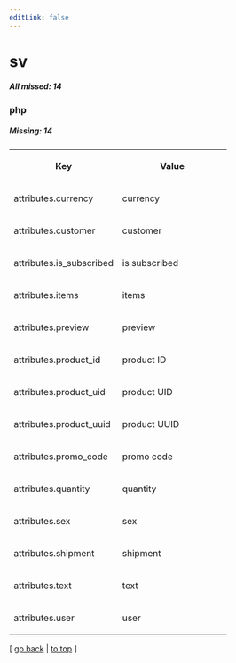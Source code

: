 ```yaml
---
editLink: false
---
```


# sv

##### All missed: 14


### php

##### Missing: 14

<table width="100%">
<tr><th width="50%">

Key

</th><th width="50%">

Value

</th></tr>
<tr><td width="50%">

attributes.currency

</td><td width="50%">

currency

</td></tr>
<tr><td width="50%">

attributes.customer

</td><td width="50%">

customer

</td></tr>
<tr><td width="50%">

attributes.is_subscribed

</td><td width="50%">

is subscribed

</td></tr>
<tr><td width="50%">

attributes.items

</td><td width="50%">

items

</td></tr>
<tr><td width="50%">

attributes.preview

</td><td width="50%">

preview

</td></tr>
<tr><td width="50%">

attributes.product_id

</td><td width="50%">

product ID

</td></tr>
<tr><td width="50%">

attributes.product_uid

</td><td width="50%">

product UID

</td></tr>
<tr><td width="50%">

attributes.product_uuid

</td><td width="50%">

product UUID

</td></tr>
<tr><td width="50%">

attributes.promo_code

</td><td width="50%">

promo code

</td></tr>
<tr><td width="50%">

attributes.quantity

</td><td width="50%">

quantity

</td></tr>
<tr><td width="50%">

attributes.sex

</td><td width="50%">

sex

</td></tr>
<tr><td width="50%">

attributes.shipment

</td><td width="50%">

shipment

</td></tr>
<tr><td width="50%">

attributes.text

</td><td width="50%">

text

</td></tr>
<tr><td width="50%">

attributes.user

</td><td width="50%">

user

</td></tr>
</table>

[ [go back](../status.md) | [to top](#) ]

